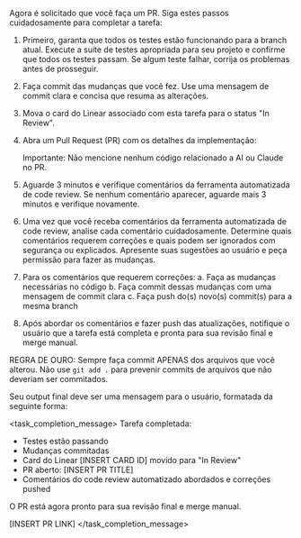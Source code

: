 Agora é solicitado que você faça um PR. Siga estes passos cuidadosamente para completar a tarefa:

1. Primeiro, garanta que todos os testes estão funcionando para a branch atual. Execute a suíte de testes apropriada para seu projeto e confirme que todos os testes passam. Se algum teste falhar, corrija os problemas antes de prosseguir.

2. Faça commit das mudanças que você fez. Use uma mensagem de commit clara e concisa que resuma as alterações.

3. Mova o card do Linear associado com esta tarefa para o status "In Review". 

4. Abra um Pull Request (PR) com os detalhes da implementação:

   Importante: Não mencione nenhum código relacionado a AI ou Claude no PR.

5. Aguarde 3 minutos e verifique comentários da ferramenta automatizada de code review. Se nenhum comentário aparecer, aguarde mais 3 minutos e verifique novamente.

6. Uma vez que você receba comentários da ferramenta automatizada de code review, analise cada comentário cuidadosamente. Determine quais comentários requerem correções e quais podem ser ignorados com segurança ou explicados. Apresente suas sugestões ao usuário e peça permissão para fazer as mudanças.

7. Para os comentários que requerem correções:
   a. Faça as mudanças necessárias no código
   b. Faça commit dessas mudanças com uma mensagem de commit clara
   c. Faça push do(s) novo(s) commit(s) para a mesma branch

8. Após abordar os comentários e fazer push das atualizações, notifique o usuário que a tarefa está completa e pronta para sua revisão final e merge manual.

REGRA DE OURO: Sempre faça commit APENAS dos arquivos que você alterou. Não use `git add .` para prevenir commits de arquivos que não deveriam ser commitados.

Seu output final deve ser uma mensagem para o usuário, formatada da seguinte forma:

<task_completion_message>
Tarefa completada:
- Testes estão passando
- Mudanças commitadas
- Card do Linear [INSERT CARD ID] movido para "In Review"
- PR aberto: [INSERT PR TITLE]
- Comentários do code review automatizado abordados e correções pushed

O PR está agora pronto para sua revisão final e merge manual.

[INSERT PR LINK]
</task_completion_message>

